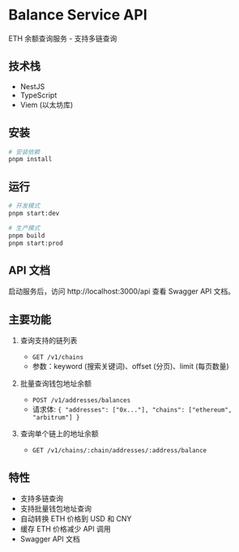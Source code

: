 # Balance Service API

ETH 余额查询服务 - 支持多链查询

## 技术栈

- NestJS
- TypeScript
- Viem (以太坊库)

## 安装

```bash
# 安装依赖
pnpm install
```

## 运行

```bash
# 开发模式
pnpm start:dev

# 生产模式
pnpm build
pnpm start:prod
```

## API 文档

启动服务后，访问 http://localhost:3000/api 查看 Swagger API 文档。

## 主要功能

1. 查询支持的链列表
   - `GET /v1/chains`
   - 参数：keyword (搜索关键词)、offset (分页)、limit (每页数量)

2. 批量查询钱包地址余额
   - `POST /v1/addresses/balances`
   - 请求体: `{ "addresses": ["0x..."], "chains": ["ethereum", "arbitrum"] }`

3. 查询单个链上的地址余额
   - `GET /v1/chains/:chain/addresses/:address/balance`

## 特性

- 支持多链查询
- 支持批量钱包地址查询
- 自动转换 ETH 价格到 USD 和 CNY
- 缓存 ETH 价格减少 API 调用
- Swagger API 文档
